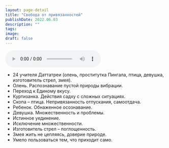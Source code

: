 ```yaml
---
layout: page-detail
title: "Свобода от привязанностей"
publishDate: 2022.06.03
description: ""
tags:
image:
draft: false
---
```


<audio title="2022.06.03 - Свобода от привязанностей.mp3" src="/upload/iblock/6aa/6aaf1826884167bbbc180cf4b89d4e75.mp3" controls=""></audio>

* 24 учителя Даттатреи (олень, проститутка Пингала, птица, девушка, изготовитель стрел, змея).
* Олень. Распознавание пустой природы вибрации.
* Переход к Единому вкусу.
* Куртизанка. Действия садху с сложных ситуациях.
* Скопа – птица. Непривязанность отпускания, самоотдача.
* Ребенок. Обнаженное осознавание.
* Девушка. Множественность и проблемы.
* Истинное уединение.
* Исключение множественности.
* Изготовитель стрел – поглощенность.
* Змея жить не цепляясь, доверие природе.
* Умело пользоваться тем, что приходит само.

  
